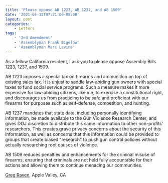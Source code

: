 ```yaml
---
title: 'Please oppose AB 1223, AB 1237, and AB 1509'
date: '2021-05-12T07:21:00-08:00'
layout: post
categories:
    - Letters
tags:
    - '2nd Amendment'
    - 'Assemblyman Frank Bigelow'
    - 'Assemblyman Marc Levine'
---
```


As a fellow California resident, I ask you to please oppose Assembly Bills 1223, 1237, and 1509.

AB 1223 imposes a special tax on firearms and ammunition on top of existing sales tax. It is unjust to saddle law-abiding gun owners with special taxes to fund social service programs. Such a measure makes it more expensive for law-abiding citizens, like me, to exercise a constitutional right, and discourages us from practicing to be safe and proficient with our firearms for purposes such as self-defense, competition, and hunting.

AB 1237 mandates that state data, including personally identifying information, be made available to the Gun Violence Research Center, and gives DOJ discretion to distribute this same information to other non-profits’ researchers. This creates grave privacy concerns about the security of this information, as well as concerns that this information could be provided to groups that create biased "research" to push gun control policies without actually researching root causes of violence.

AB 1509 reduces penalties and enhancements for the criminal misuse of firearms, ensuring that criminals are not held fully accountable for their actions and allowing them to continue menacing our communities.

[Greg Raven](https://www.gregraven.org/), Apple Valley, CA